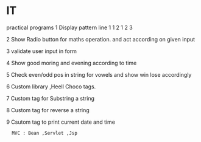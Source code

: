# IT
practical programs
1
  Display pattern line 1
                       1 2
                       1  2  3
                       
2
  Show Radio button for maths operation.
  and act according on given input
  
3
  validate user input in form
  
4
  Show good moring and evening according to time
  
5
  Check even/odd pos in string for vowels and show win lose accordingly
  
6
  Custom library ,Heell  Choco tags.

7
  Custom tag for Substring a string
  
8 
   Custom tag for reverse a string

9 
  Csutom tag to print current date and time
  
  
      MVC : Bean ,Servlet ,Jsp 
  
  
  
